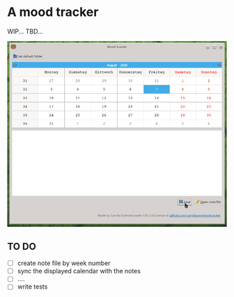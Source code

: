 # A mood tracker

WIP...
TBD...

![Screenshot](images/readme-screenshot.png)

## TO DO
- [ ] create note file by week number
- [ ] sync the displayed calendar with the notes
- [ ] ....
- [ ] write tests
